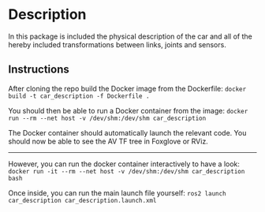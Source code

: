 # Description

In this package is included the physical description of the car and all of the hereby included transformations between links, joints and sensors.

## Instructions

After cloning the repo build the Docker image from the Dockerfile:
`docker build -t car_description -f Dockerfile .`

You should then be able to run a Docker container from the image:
`docker run --rm --net host -v /dev/shm:/dev/shm car_description`

The Docker container should automatically launch the relevant code.
You should now be able to see the AV TF tree in Foxglove or RViz.

---

However, you can run the docker container interactively to have a look:
`docker run -it --rm --net host -v /dev/shm:/dev/shm car_description bash`

Once inside, you can run the main launch file yourself:
`ros2 launch car_description car_description.launch.xml`
